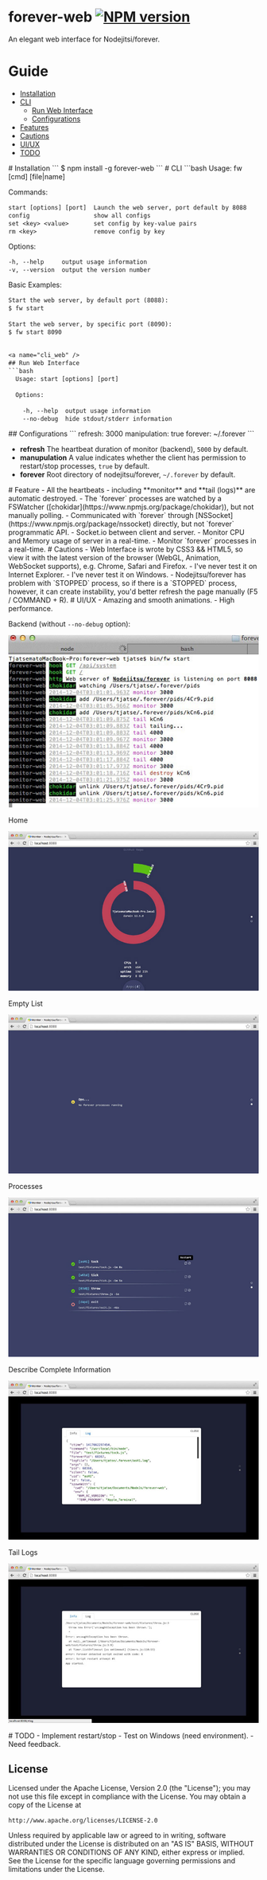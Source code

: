 forever-web [![NPM version](https://badge.fury.io/js/forever-web.svg)](http://badge.fury.io/js/forever-web)
===========
An elegant web interface for Nodejitsi/forever.

# Guide
- [Installation](#ins)
- [CLI](#cli)
  - [Run Web Interface](#cli_web)
  - [Configurations](#cli_confs)
- [Features](#feats)
- [Cautions](#cauts)
- [UI/UX](#ui)
- [TODO](#todo)


<a name="ins" />
# Installation
```
$ npm install -g forever-web
```

<a name="cli" />
# CLI
```bash
  Usage: fw [cmd] [file|name]

  Commands:

    start [options] [port]  Launch the web server, port default by 8088
    config                  show all configs
    set <key> <value>       set config by key-value pairs
    rm <key>                remove config by key

  Options:

    -h, --help     output usage information
    -v, --version  output the version number

  Basic Examples:

    Start the web server, by default port (8088):
    $ fw start

    Start the web server, by specific port (8090):
    $ fw start 8090

```

<a name="cli_web" />
## Run Web Interface
```bash
  Usage: start [options] [port]

  Options:

    -h, --help  output usage information
    --no-debug  hide stdout/stderr information
```

<a name="cli_confs" />
## Configurations
```
refresh: 	3000
manipulation: 	true
forever: 	~/.forever
```

- **refresh** The heartbeat duration of monitor (backend), `5000` by default.
- **manupulation** A value indicates whether the client has permission to restart/stop processes, `true` by default.
- **forever** Root directory of nodejitsu/forever, `~/.forever` by default.

<a name="feats" />
# Feature
- All the heartbeats - including **monitor** and **tail (logs)** are automatic destroyed.
- The `forever` processes are watched by a FSWatcher ([chokidar](https://www.npmjs.org/package/chokidar)), but not manually polling.
- Communicated with `forever` through [NSSocket](https://www.npmjs.org/package/nssocket) directly, but not `forever` programmatic API.
- Socket.io between client and server.
- Monitor CPU and Memory usage of server in a real-time.
- Monitor `forever` processes in a real-time.

<a name="cauts" />
# Cautions
- Web Interface is wrote by CSS3 && HTML5, so view it with the latest version of the browser (WebGL, Animation, WebSocket supports), e.g. Chrome, Safari and Firefox.
- I've never test it on Internet Explorer.
- I've never test it on Windows.
- Nodejitsu/forever has problem with `STOPPED` process, so if there is a `STOPPED` process, however, it can create instability, you'd better refresh the page manually (F5 / COMMAND + R).

<a name="ui" />
# UI/UX
- Amazing and smooth animations.
- High performance.

Backend (without `--no-debug` option):

![shot](screenshots/backend.jpg)

Home

![shot](screenshots/home.jpg)

Empty List

![shot](screenshots/no-proc.jpg)

Processes

![shot](screenshots/procs.jpg)

Describe Complete Information

![shot](screenshots/info.jpg)

Tail Logs

![shot](screenshots/tail-logs.jpg)

<a name="todo" />
# TODO
- Implement restart/stop
- Test on Windows (need environment).
- Need feedback.


## License
Licensed under the Apache License, Version 2.0 (the "License");
you may not use this file except in compliance with the License.
You may obtain a copy of the License at

    http://www.apache.org/licenses/LICENSE-2.0

Unless required by applicable law or agreed to in writing, software
distributed under the License is distributed on an "AS IS" BASIS,
WITHOUT WARRANTIES OR CONDITIONS OF ANY KIND, either express or implied.
See the License for the specific language governing permissions and
limitations under the License.

